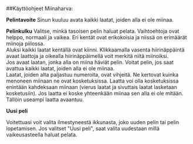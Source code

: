 ##Käyttöohjeet Miinaharva:

**Pelintavoite**
Sinun kuuluu avata kaikki laatat, joiden alla ei ole miinaa.

**Pelinkulku**
Valitse, minkä tasoisen pelin haluat pelata. Vaihtoehtoja ovat helppo, normaali ja vaikea. Eri kentät ovat erikokoisia ja niissä on erimäärät miinoja piilossa.  
Aluksi kaikki laatat kentällä ovat kiinni. Klikkaamalla vasenta hiirinäppäintä avaat laattoja ja oikealla hiirinäppäimellä voit merkitä niitä miinoiksi.  
Jos avaat laatan, jonka alla on miina häviät pelin. Voitat pelin, jos saat avattua kaikki laatat, joiden alla ei ole miinaa.  
Laatat, joiden alta paljastuu numeroita, ovat vihjeitä. Ne kertovat kuinka menoneen miinaan ne ovat kosketuksissa. Laatta voi olla kosketuksissa enintään kahdeksaan miinaan (vierus laatat ja sivuttais laatat lasketaan kosketusiin). Jos laatta ei koske yhteenkään miinaa sen alla ei ole mitään. Tällöin useampi laatta avaantuu.

**Uusi peli**

Voitettuasi voit valita ilmestyneestä ikkunasta, joko uuden pelin tai pelin lopetamisen. Jos valitset "Uusi peli", saat valita uudestaan millä vaikeusasteella haluat pelata.
